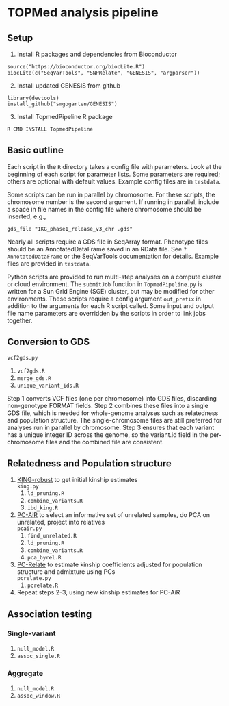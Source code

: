 # TOPMed analysis pipeline

## Setup

1. Install R packages and dependencies from Bioconductor
```{r}
source("https://bioconductor.org/biocLite.R")
biocLite(c("SeqVarTools", "SNPRelate", "GENESIS", "argparser"))
```
2. Install updated GENESIS from github
```{r}
library(devtools)
install_github("smgogarten/GENESIS")
```
3. Install TopmedPipeline R package
```
R CMD INSTALL TopmedPipeline
```

## Basic outline

Each script in the `R` directory takes a config file with parameters. Look at the beginning of each script for parameter lists. Some parameters are required; others are optional with default values.
Example config files are in `testdata`.

Some scripts can be run in parallel by chromosome. For these scripts, the chromosome number is the second argument. If running in parallel, include a space in file names in the config file where chromosome should be inserted, e.g.,
```
gds_file "1KG_phase1_release_v3_chr .gds"
```

Nearly all scripts require a GDS file in SeqArray format. Phenotype files should be an AnnotatedDataFrame saved in an RData file. See `?AnnotatedDataFrame` or the SeqVarTools documentation for details. Example files are provided in `testdata`.

Python scripts are provided to run multi-step analyses on a compute
cluster or cloud environment. The `submitJob` function in `TopmedPipeline.py` is written
for a Sun Grid Engine (SGE) cluster, but may be modified for other
environments. These scripts require a config argument `out_prefix` in
addition to the arguments for each R script called. Some input and output
file name parameters are overridden by the scripts in order to link
jobs together.


## Conversion to GDS

`vcf2gds.py`

1. `vcf2gds.R`
2. `merge_gds.R`
3. `unique_variant_ids.R`

Step 1 converts VCF files (one per chromosome) into GDS files,
discarding non-genotype FORMAT fields. Step 2 combines these files
into a single GDS file, which is needed for whole-genome analyses such
as relatedness and population structure. The single-chromosome files
are still preferred for analyses run in parallel by chromosome. Step 3
ensures that each variant has a unique integer ID across the genome,
so the variant.id field in the per-chromosome files and the combined
file are consistent.


## Relatedness and Population structure

1. [KING-robust](http://www.ncbi.nlm.nih.gov/pubmed/20926424) to get
initial kinship estimates  
    `king.py`
    1. `ld_pruning.R`
    2. `combine_variants.R`
    3. `ibd_king.R`
2. [PC-AiR](http://www.ncbi.nlm.nih.gov/pubmed/25810074) to select an
informative set of unrelated samples, do PCA on unrelated, project
into relatives  
    `pcair.py`
    1. `find_unrelated.R`
    2. `ld_pruning.R`
    3. `combine_variants.R`
    4. `pca_byrel.R`
3. [PC-Relate](http://www.ncbi.nlm.nih.gov/pubmed/26748516) to
estimate kinship coefficients adjusted for population structure and
admixture using PCs  
    `pcrelate.py`
    1. `pcrelate.R`
4. Repeat steps 2-3, using new kinship estimates for PC-AiR


## Association testing

### Single-variant

1. `null_model.R`
2. `assoc_single.R`

### Aggregate

1. `null_model.R`
2. `assoc_window.R`

